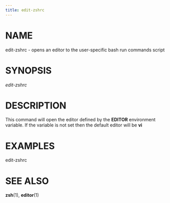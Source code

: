 ```yaml
---
title: edit-zshrc
---
```


# NAME

edit-zshrc - opens an editor to the user-specific bash run commands script

# SYNOPSIS

*edit-zshrc*

# DESCRIPTION

This command will open the editor defined by the **EDITOR** environment variable. If the variable is not set then the
default editor will be **vi**

# EXAMPLES

edit-zshrc

# SEE ALSO

**zsh**(1), **editor**(1)
